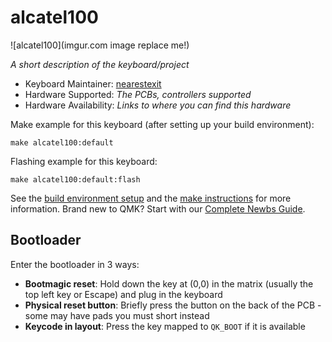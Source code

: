 # alcatel100

![alcatel100](imgur.com image replace me!)

*A short description of the keyboard/project*

* Keyboard Maintainer: [nearestexit](https://github.com/nearestexit)
* Hardware Supported: *The PCBs, controllers supported*
* Hardware Availability: *Links to where you can find this hardware*

Make example for this keyboard (after setting up your build environment):

    make alcatel100:default

Flashing example for this keyboard:

    make alcatel100:default:flash

See the [build environment setup](https://docs.qmk.fm/#/getting_started_build_tools) and the [make instructions](https://docs.qmk.fm/#/getting_started_make_guide) for more information. Brand new to QMK? Start with our [Complete Newbs Guide](https://docs.qmk.fm/#/newbs).

## Bootloader

Enter the bootloader in 3 ways:

* **Bootmagic reset**: Hold down the key at (0,0) in the matrix (usually the top left key or Escape) and plug in the keyboard
* **Physical reset button**: Briefly press the button on the back of the PCB - some may have pads you must short instead
* **Keycode in layout**: Press the key mapped to `QK_BOOT` if it is available
